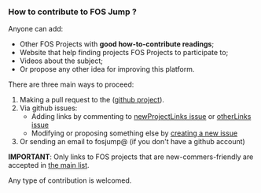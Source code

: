 
### How to contribute to **FOS Jump** ?

Anyone can add:

* Other FOS Projects with **good how-to-contribute readings**;
* Website that help finding projects FOS Projects to participate to;
* Videos about the subject;
* Or propose any other idea for improving this platform.

There are three main ways to proceed:

1. Making a pull request to the ([github project]()).
2. Via github issues: 
    * Adding links by commenting to [newProjectLinks issue](http://github.com/fos-contrib/fos-contrib.github.io/issues/projectLinks) or [otherLinks issue](http://github.com/fos-contrib/fos-contrib.github.io/issues/otherLinks)
    * Modifying or proposing something else by [creating a new issue](http://github.com/fos-contrib/fos-contrib.github.io/issues)
3. Or sending an email to fosjump@ (if you don't have a github account)


**IMPORTANT**: Only links to FOS projects that are new-commers-friendly are accepted in [the main list](index.html). 

Any type of contribution is welcomed.


